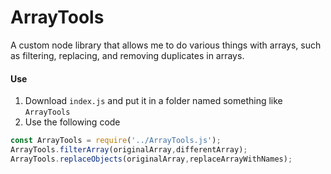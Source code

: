 # ArrayTools
A custom node library that allows me to do various things with arrays, such as filtering, replacing, and removing duplicates in arrays.

#### Use
1. Download `index.js` and put it in a folder named something like `ArrayTools`
2. Use the following code
```js
const ArrayTools = require('../ArrayTools.js');
ArrayTools.filterArray(originalArray,differentArray);
ArrayTools.replaceObjects(originalArray,replaceArrayWithNames);
```
